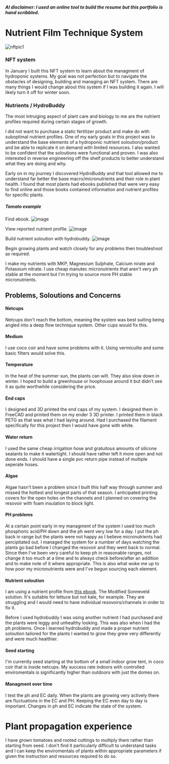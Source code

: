 ##### AI disclaimer: I used an online tool to build the resume but this portfolio is hand scribbled.

# Nutrient Film Technique System

![nftpic1](https://github.com/user-attachments/assets/3072829b-dd8d-4ef6-9c4b-b683cd60b245)
### NFT system

In January I built this NFT system to learn about the managment of hydroponic systems. My goal was not perfection but to navigate the obstacles of designing, building and managing an NFT system. There are many things I would change about this system if I was building it again. I will likely turn it off for winter soon.

### Nutrients / HydroBuddy

The most intruiging aspect of plant care and biology to me are the nutrient profiles required during certain stages of growth.

I did not want to purchase a static fertilizer product and make do with suboptimal nutrient profiles. One of my early goals in this project was to understand the base elements of a hydroponic nutrient soloution/product and be able to replicate it on demand with limited resources. I also wanted to be confident that the soloutions were functional and proven. I was also interested in reverse engineering off the shelf products to better understand what they are doing and why.

Early on in my journey I discovered HydroBuddy and that tool allowed me to understand far better the base macro/micronutrients and their role in plant health. I found that most plants had ebooks published that were very easy to find online and those books contained information and nutrient profiles for specific plants.
##### Tomato example

Find ebook.
![image](https://github.com/user-attachments/assets/a08729c9-8cc8-48cc-a1e8-4183be59a07a)

View reported nutrient profile.
![image](https://github.com/user-attachments/assets/5f54273d-cc96-4d3b-bf77-e5112d9881b2)

Build nutrient soloution with hydrobuddy.
![image](https://github.com/user-attachments/assets/b9292a68-6290-4125-a7a1-af1e4d197208)

Begin growing plants and watch closely for any problems then troubleshoot as required.

I make my nutrients with MKP, Magnesium Sulphate, Calcium nirate and Potassium nitrate. I use cheap manutec micronutrients that aren't very ph stable at the moment but I'm trying to source more PH stable micronutrients.

## Problems, Soloutions and Concerns
#### Netcups
Netcups don't reach the bottom, meaning the system was best suiting being angled into a deep flow technique system. Other cups would fix this.

#### Medium
I use coco coir and have some problems with it. Using vermiculite and some basic filters would solve this.

#### Temperature

In the heat of the summer sun, the plants can wilt. They also slow down in winter. I hoped to build a greenhouse or hoophouse around it but didn't see it as quite worthwhile considering the price.

#### End caps

I designed and 3D printed the end caps of my system. I designed them in FreeCAD and printed them on my ender 3 3D printer. I printed them in black PETG as that was what I had laying around. Had I purchased the filament specifically for this project then I would have gone with white.

#### Water return

I used the same cheap irrigation hose and gratuitous amounts of silicone sealants to make it watertight. I should have rather left it more open and not done ends. I should have a single pvc return pipe instead of multiple seperate hoses.

#### Algae

Algae hasn't been a problem since I built this half way through summer and missed the hottest and longest parts of that season. I anticipated printing covers for the open holes on the channels and I planned on covering the resovoir with foam insulation to block light.

#### PH problems

At a certain point early in my managment of the system I used too much phosphoric acid/PH down and the ph went very low for a day. I put the ph back in range but the plants were not happy as I believe micronutrients had percipitated out. I managed the system for a number of days watching the plants go bad before I changed the resovoir and they went back to normal. Since then I've been very careful to keep ph in reasonable ranges, not change it too much at a time and to always check before/after an addition and to make note of it where appropriate. This is also what woke me up to how poor my micronutrients were and I've begun sourcing each element.


#### Nutrient soloution

I am using a nutrient profile from [this ebook](https://www.purdue.edu/hla/sites/master-gardener/wp-content/uploads/sites/9/2022/10/Guide-To-Home-Hydroponics-For-Leafy-Greens-Ronzoni-and-Mattson-2020.pdf). The Modified Sonneveld solution. It's suitable for lettuce but not kale, for example. They are struggling and I would need to have individual resovoirs/channels in order to fix it.

Before I used hydrobuddy I was using another nutrient I had purchased and the plants were leggy and unhealthy looking. This was also when I had the ph problems. Once I learned hydrobuddy and made a proper nutrient soloution tailored for the plants I wanted to grow they grew very differently and were much healthier.


#### Seed starting

I'm currently seed starting at the bottom of a small indoor grow tent, in coco coir that is inside netcups. My success rate indoors with controlled enviromentals is significantly higher than outdoors with just the domes on. 

#### Managment over time

I test the ph and EC daily. When the plants are growing very actively there are fluctuations in the EC and PH. Keeping the EC even day to day is important. Changes in ph and EC indicate the state of the system.

# Plant propagation experience

I have grown tomatoes and rooted cuttings to multiply them rather than starting from seed. I don't find it particularly difficult to understand tasks and I can keep the enviromentals of plants within appropriate parameters if given the instruction and resources required to do so.
